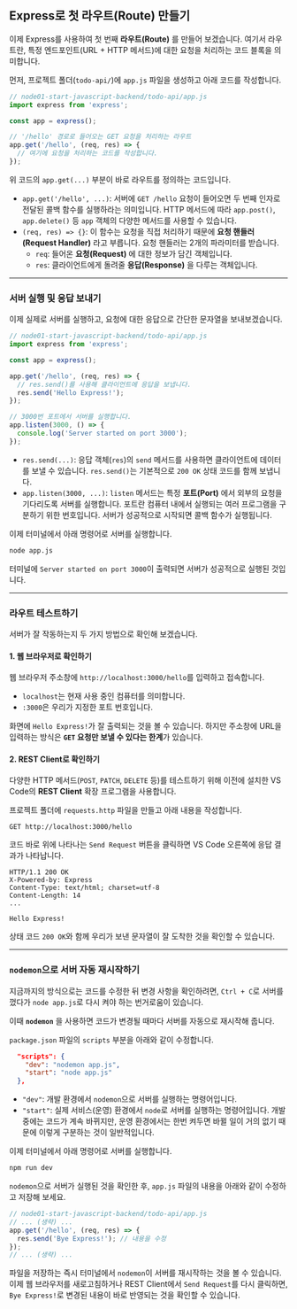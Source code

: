 ## Express로 첫 라우트(Route) 만들기

이제 Express를 사용하여 첫 번째 **라우트(Route)** 를 만들어 보겠습니다. 여기서 라우트란, 특정 엔드포인트(URL + HTTP 메서드)에 대한 요청을 처리하는 코드 블록을 의미합니다.

먼저, 프로젝트 폴더(`todo-api/`)에 `app.js` 파일을 생성하고 아래 코드를 작성합니다.

```javascript
// node01-start-javascript-backend/todo-api/app.js
import express from 'express';

const app = express();

// '/hello' 경로로 들어오는 GET 요청을 처리하는 라우트
app.get('/hello', (req, res) => {
  // 여기에 요청을 처리하는 코드를 작성합니다.
});
```

위 코드의 `app.get(...)` 부분이 바로 라우트를 정의하는 코드입니다.

- `app.get('/hello', ...)`: 서버에 `GET /hello` 요청이 들어오면 두 번째 인자로 전달된 콜백 함수를 실행하라는 의미입니다. HTTP 메서드에 따라 `app.post()`, `app.delete()` 등 `app` 객체의 다양한 메서드를 사용할 수 있습니다.
- `(req, res) => {}`: 이 함수는 요청을 직접 처리하기 때문에 **요청 핸들러(Request Handler)** 라고 부릅니다. 요청 핸들러는 2개의 파라미터를 받습니다.
  - `req`: 들어온 **요청(Request)** 에 대한 정보가 담긴 객체입니다.
  - `res`: 클라이언트에게 돌려줄 **응답(Response)** 을 다루는 객체입니다.

---

### 서버 실행 및 응답 보내기

이제 실제로 서버를 실행하고, 요청에 대한 응답으로 간단한 문자열을 보내보겠습니다.

```javascript
// node01-start-javascript-backend/todo-api/app.js
import express from 'express';

const app = express();

app.get('/hello', (req, res) => {
  // res.send()를 사용해 클라이언트에 응답을 보냅니다.
  res.send('Hello Express!');
});

// 3000번 포트에서 서버를 실행합니다.
app.listen(3000, () => {
  console.log('Server started on port 3000');
});
```

- `res.send(...)`: 응답 객체(`res`)의 `send` 메서드를 사용하면 클라이언트에 데이터를 보낼 수 있습니다. `res.send()`는 기본적으로 `200 OK` 상태 코드를 함께 보냅니다.
- `app.listen(3000, ...)`: `listen` 메서드는 특정 **포트(Port)** 에서 외부의 요청을 기다리도록 서버를 실행합니다. 포트란 컴퓨터 내에서 실행되는 여러 프로그램을 구분하기 위한 번호입니다. 서버가 성공적으로 시작되면 콜백 함수가 실행됩니다.

이제 터미널에서 아래 명령어로 서버를 실행합니다.

```bash
node app.js
```

터미널에 `Server started on port 3000`이 출력되면 서버가 성공적으로 실행된 것입니다.

---

### 라우트 테스트하기

서버가 잘 작동하는지 두 가지 방법으로 확인해 보겠습니다.

#### 1\. 웹 브라우저로 확인하기

웹 브라우저 주소창에 `http://localhost:3000/hello`를 입력하고 접속합니다.

- `localhost`는 현재 사용 중인 컴퓨터를 의미합니다.
- `:3000`은 우리가 지정한 포트 번호입니다.

화면에 `Hello Express!`가 잘 출력되는 것을 볼 수 있습니다. 하지만 주소창에 URL을 입력하는 방식은 **`GET` 요청만 보낼 수 있다는 한계**가 있습니다.

#### 2\. REST Client로 확인하기

다양한 HTTP 메서드(`POST`, `PATCH`, `DELETE` 등)를 테스트하기 위해 이전에 설치한 VS Code의 **REST Client** 확장 프로그램을 사용합니다.

프로젝트 폴더에 `requests.http` 파일을 만들고 아래 내용을 작성합니다.

```http
GET http://localhost:3000/hello
```

코드 바로 위에 나타나는 `Send Request` 버튼을 클릭하면 VS Code 오른쪽에 응답 결과가 나타납니다.

```
HTTP/1.1 200 OK
X-Powered-by: Express
Content-Type: text/html; charset=utf-8
Content-Length: 14
...

Hello Express!
```

상태 코드 `200 OK`와 함께 우리가 보낸 문자열이 잘 도착한 것을 확인할 수 있습니다.

---

### `nodemon`으로 서버 자동 재시작하기

지금까지의 방식으로는 코드를 수정한 뒤 변경 사항을 확인하려면, `Ctrl + C`로 서버를 껐다가 `node app.js`로 다시 켜야 하는 번거로움이 있습니다.

이때 **`nodemon`** 을 사용하면 코드가 변경될 때마다 서버를 자동으로 재시작해 줍니다.

`package.json` 파일의 `scripts` 부분을 아래와 같이 수정합니다.

```json
  "scripts": {
    "dev": "nodemon app.js",
    "start": "node app.js"
  },
```

- `"dev"`: 개발 환경에서 `nodemon`으로 서버를 실행하는 명령어입니다.
- `"start"`: 실제 서비스(운영) 환경에서 `node`로 서버를 실행하는 명령어입니다. 개발 중에는 코드가 계속 바뀌지만, 운영 환경에서는 한번 켜두면 바뀔 일이 거의 없기 때문에 이렇게 구분하는 것이 일반적입니다.

이제 터미널에서 아래 명령어로 서버를 실행합니다.

```bash
npm run dev
```

`nodemon`으로 서버가 실행된 것을 확인한 후, `app.js` 파일의 내용을 아래와 같이 수정하고 저장해 보세요.

```javascript
// node01-start-javascript-backend/todo-api/app.js
// ... (생략) ...
app.get('/hello', (req, res) => {
  res.send('Bye Express!'); // 내용을 수정
});
// ... (생략) ...
```

파일을 저장하는 즉시 터미널에서 `nodemon`이 서버를 재시작하는 것을 볼 수 있습니다. 이제 웹 브라우저를 새로고침하거나 REST Client에서 `Send Request`를 다시 클릭하면, `Bye Express!`로 변경된 내용이 바로 반영되는 것을 확인할 수 있습니다.
